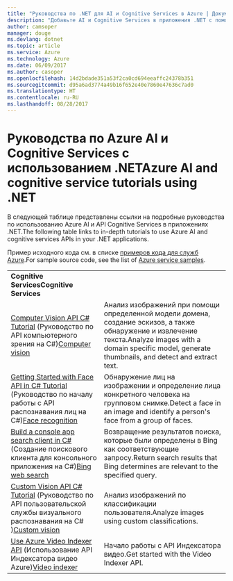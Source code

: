 ```yaml
---
title: "Руководства по .NET для AI и Cognitive Services в Azure | Документация Майкрософт"
description: "Добавьте AI и Cognitive Services в приложения .NET с помощью служб Microsoft Azure."
author: camsoper
manager: douge
ms.devlang: dotnet
ms.topic: article
ms.service: Azure
ms.technology: Azure
ms.date: 06/09/2017
ms.author: casoper
ms.openlocfilehash: 14d2bdade351a53f2ca0cd694eeaffc24378b351
ms.sourcegitcommit: d95a6ad3774a49b16f652e40e7860e47636c7ad0
ms.translationtype: HT
ms.contentlocale: ru-RU
ms.lasthandoff: 08/28/2017
---
```

# <a name="azure-ai-and-cognitive-service-tutorials-using-net"></a><span data-ttu-id="facfd-103">Руководства по Azure AI и Cognitive Services с использованием .NET</span><span class="sxs-lookup"><span data-stu-id="facfd-103">Azure AI and cognitive service tutorials using .NET</span></span>

<span data-ttu-id="facfd-104">В следующей таблице представлены ссылки на подробные руководства по использованию Azure AI и API Cognitive Services в приложениях .NET.</span><span class="sxs-lookup"><span data-stu-id="facfd-104">The following table links to in-depth tutorials to use Azure AI and cognitive services APIs in your .NET applications.</span></span> 

<span data-ttu-id="facfd-105">Пример исходного кода см. в списке [примеров кода для служб Azure](https://azure.microsoft.com/resources/samples/?platform=dotnet).</span><span class="sxs-lookup"><span data-stu-id="facfd-105">For sample source code, see the list of [Azure service samples](https://azure.microsoft.com/resources/samples/?platform=dotnet).</span></span>

| | |
|---|---|
| <span data-ttu-id="facfd-106">**Cognitive Services**</span><span class="sxs-lookup"><span data-stu-id="facfd-106">**Cognitive Services**</span></span>| |
| <span data-ttu-id="facfd-107">[Computer Vision API C# Tutorial][1] (Руководство по API компьютерного зрения на C#)</span><span class="sxs-lookup"><span data-stu-id="facfd-107">[Computer vision][1]</span></span> | <span data-ttu-id="facfd-108">Анализ изображений при помощи определенной модели домена, создание эскизов, а также обнаружение и извлечение текста.</span><span class="sxs-lookup"><span data-stu-id="facfd-108">Analyze images with a domain specific model, generate thumbnails, and detect and extract text.</span></span> | 
| <span data-ttu-id="facfd-109">[Getting Started with Face API in C# Tutorial][2] (Руководство по началу работы с API распознавания лиц на C#)</span><span class="sxs-lookup"><span data-stu-id="facfd-109">[Face recognition][2]</span></span> | <span data-ttu-id="facfd-110">Обнаружение лиц на изображении и определение лица конкретного человека на групповом снимке.</span><span class="sxs-lookup"><span data-stu-id="facfd-110">Detect a face in an image and identify a person's face from a group of faces.</span></span> | 
| <span data-ttu-id="facfd-111">[Build a console app search client in C#][3] (Создание поискового клиента для консольного приложения на C#)</span><span class="sxs-lookup"><span data-stu-id="facfd-111">[Bing web search][3]</span></span>| <span data-ttu-id="facfd-112">Возвращение результатов поиска, которые были определены в Bing как соответствующие запросу.</span><span class="sxs-lookup"><span data-stu-id="facfd-112">Return search results that Bing determines are relevant to the specified query.</span></span> |
| <span data-ttu-id="facfd-113">[Custom Vision API C# Tutorial][4] (Руководство по API пользовательской службы визуального распознавания на C# )</span><span class="sxs-lookup"><span data-stu-id="facfd-113">[Custom vision][4]</span></span> | <span data-ttu-id="facfd-114">Анализ изображений по классификации пользователя.</span><span class="sxs-lookup"><span data-stu-id="facfd-114">Analyze images using custom classifications.</span></span> |
| <span data-ttu-id="facfd-115">[Use Azure Video Indexer API][5] (Использование API Индексатора видео Azure)</span><span class="sxs-lookup"><span data-stu-id="facfd-115">[Video indexer][5]</span></span> | <span data-ttu-id="facfd-116">Начало работы с API Индексатора видео.</span><span class="sxs-lookup"><span data-stu-id="facfd-116">Get started with the Video Indexer API.</span></span>|

[1]: /azure/cognitive-services/computer-vision/tutorials/csharptutorial
[2]: /azure/cognitive-services/face/tutorials/faceapiincsharptutorial
[3]: /azure/cognitive-services/bing-web-search/csharp-ranking-tutorial
[4]: /azure/cognitive-services/custom-vision-service/csharp-tutorial
[5]: /azure/cognitive-services/video-indexer/video-indexer-use-apis

